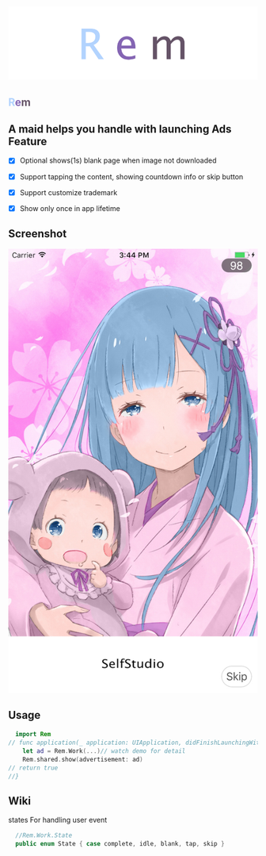 ![Rem](./Rem.png)

<font color='#B2D3FE'>R</font><font color='#8465B3'>e</font><font color='#655367'>m</font>
---
A maid helps you handle with launching Ads
Feature
---
- [x] Optional shows(1s) blank page when image not downloaded

- [x] Support tapping the content, showing countdown info or skip button

- [x] Support customize trademark

- [x] Show only once in app lifetime

Screenshot
---
![RemWork](./RemWork.jpg)

Usage
---
```swift
  import Rem
// func application(_ application: UIApplication, didFinishLaunchingWithOptions launchOptions: [UIApplicationLaunchOptionsKey: Any]?) -> Bool {
    let ad = Rem.Work(...)// watch demo for detail
    Rem.shared.show(advertisement: ad)
// return true
//}
```
Wiki
---
states For handling user event
```swift
  //Rem.Work.State
  public enum State { case complete, idle, blank, tap, skip }
```
